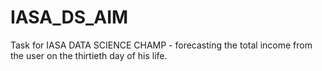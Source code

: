 # IASA_DS_AIM
Task for IASA DATA SCIENCE CHAMP - forecasting the total income from the user on the thirtieth day of his life.
